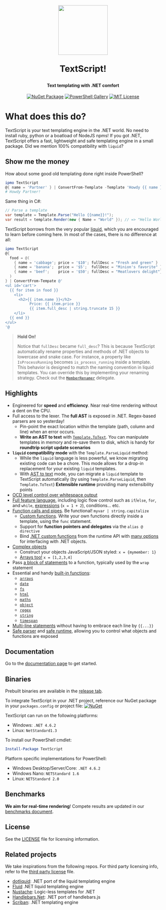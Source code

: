 <h1 align="center">
  <img src="https://raw.githubusercontent.com/lizoc/textscript/master/icon.png" height="160" width="160"/>
  <p align="center">TextScript!</p>
  <p align="center" style="font-size: 0.5em">Text templating with .NET comfort</p>
</h1>
<p align="center">
    <a href="https://www.nuget.org/packages/Lizoc.TextScript"><img src="https://img.shields.io/nuget/v/Lizoc.TextScript.svg?style=for-the-badge" alt="NuGet Package"></a>
    <a href="https://www.powershellgallery.com/packages/TextScript"><img src="https://img.shields.io/powershellgallery/v/textscript.svg?style=for-the-badge" alt="PowerShell Gallery"></a>
    <a href="https://opensource.org/licenses/MIT"><img src="https://img.shields.io/badge/License-MIT-yellow.svg?style=for-the-badge" alt="MIT License"></a>
</p>

What does this do?
==================
TextScript is your text templating engine in the .NET world. No need to install ruby, python or a boatload of NodeJS npms! If you got .NET, TextScript offers a fast, lightweight and safe templating engine in a small package. Did we mention 100% compatibility with `liquid`?


Show me the money
-----------------
How about some good old templating done right inside PowerShell?

```Powershell
ipmo TextScript
@{ name = 'Partner' } | ConvertFrom-Template -Template 'Howdy {{ name }}!'
# Howdy Partner!
```

Same thing in C#:

```C#
// Parse a template
var template = Template.Parse("Hello {{name}}!");
var result = template.Render(new { Name = "World" }); // => "Hello World!" 
```

TextScript borrows from the very popular [liquid](http://liquidmarkup.org/), which you are encouraged to learn before coming here. In most of the cases, there is no difference at all:

```Powershell
ipmo TextScript
@{
  food = @(
    { name = 'cabbage'; price = '$10'; fullDesc = "Fresh and green" }
    { name = 'banana';  price = '$5';  fullDesc = "Minion's favorite" }
    { name = 'beef';    price = '$50'; fullDesc = "Meatlovers delight"}
  )
} | ConvertFrom-Tempate @'
<ul id='cart'>
  {{ for item in food }}
    <li>
      <h2>{{ item.name }}</h2>
           Price: {{ item.price }}
           {{ item.full_desc | string.truncate 15 }}
    </li>
  {{ end }}
</ul>
'@
```

> **Hold On!**
>
> Notice that `fullDesc` became `full_desc`? This is because TextScript automatically rename properties and methods of .NET objects to lowercase and snake case. For instance, a 
> property like `IsProcessRunning` becomes `is_process_running` inside a template. This behavior is designed to match the naming convention in liquid templates.
> You can override this by implementing your renaming strategy. Check out the [`MemberRenamer`](docs/runtime.md#member-renamer) delegate.


Highlights
----------
- Engineered for **speed** and **efficiency**. Near real-time rendering without a dent on the CPU.
- Full access to the lexer. The **full AST** is exposed in .NET. Regex-based parsers are so yesterday!
  - Pin-point the exact location within the template (path, column and line) when an error occurs.
  - **Write an AST to text** with [`Template.ToText`](docs/runtime.md#ast-to-text). You can manipulate templates in memory and re-save them to disk, which is handy for **roundtrip script update scenarios**
- **`liquid` compatibility mode** with the `Template.ParseLiquid` method:
  - While the `liquid` language is less powerful, we know migrating existing code can be a chore. This mode allows for a drop-in replacement for your existing `liquid` templates.
  - With [AST to text](docs/runtime.md#ast-to-text) mode, you can migrate a `liquid` template to TextScript automatically (by using `Template.ParseLiquid`, then `Template.ToText`)
  **Extensible runtime** providing many extensibility points
- [OCD level control over whitespace output](docs/language.md#14-whitespace-control)
- [Full feature language](docs/language.md), including logic flow control such as `if`/`else`, `for`, and `while`, [expressions](docs/language.md#8-expressions) (`x = 1 + 2`), conditions... etc.
- [Function calls and pipes](docs/language.md#88-function-call-expression). Be functional! `myvar | string.capitalize`
  - [Custom functions](docs/language.md#7-functions). Write your own functions directly inside a template, using the `func` statement. 
  - Support for **function pointers and delegates** via the `alias @ directive`
  - Bind [.NET custom functions](docs/runtime.md#imports-functions-from-a-net-class) from the runtime API with [many options](docs/runtime.md#the-scriptobject) for interfacing with .NET objects.
- [Complex objects](docs/language.md#5-objects) 
  - Construct your objects JavaScript/JSON styled: `x = {mymember: 1}`
  - [Arrays too!](docs/language.md#6-arrays) `x = [1,2,3,4]`
- Pass [a block of statements](docs/language.md#98-wrap-function-arg1argn--end) to a function, typically used by the `wrap` statement
- Essential and handy [built-in functions](docs/builtins.md):
  - [`arrays`](docs/builtins.md#array-functions)
  - [`date`](docs/builtins.md#date-functions)
  - [`fs`](docs/builtins.md#fs-functions)
  - [`html`](docs/builtins.md#html-functions)
  - [`maths`](docs/builtins.md#math-functions)
  - [`object`](docs/builtins.md#object-functions)
  - [`regex`](docs/builtins.md#regex-functions)
  - [`string`](docs/builtins.md#string-functions)
  - [`timespan`](docs/builtins.md#timespan-functions)
- [Multi-line statements](docs/language.md#11-code-block) without having to embrace each line by `{{...}}`
- [Safe parser](docs/runtime.md#the-lexer-and-parser) and [safe runtime](docs/runtime.md#safe-runtime), allowing you to control what objects and functions are exposed


Documentation
--------------
Go to the [documentation page](docs/README.md) to get started.


Binaries
--------
Prebuilt binaries are available in the [release tab](./releases). 

To integrate TextScript in your .NET project, reference our NuGet package in your `packages.config` or project file: [![NuGet](https://img.shields.io/nuget/v/Lizoc.TextScript.svg)](https://www.nuget.org/packages/Lizoc.TextScript/)

TextScript can run on the following platforms:

- Windows: `.NET 4.6.2`
- Linux: `NetStandard1.3` 

To install our PowerShell cmdlet:

```powershell
Install-Package TextScript
```

Platform specific implementations for PowerShell:

- Windows Desktop/Server/Core: `.NET 4.6.2`
- Windows Nano: `NETStandard 1.6`
- Linux: `NETStandard 2.0`


Benchmarks
----------
**We aim for real-time rendering**! Compete results are updated in our [benchmarks document](docs/benchmarks.md).


License
-------
See the [LICENSE](./LICENSE) file for licensing information.


Related projects
----------------
We take inspirations from the following repos. For third party licensing info, refer to the [third party license](./THIRD-PARTY-LICENSE.txt) file.

* [dotliquid](https://github.com/dotliquid/dotliquid): .NET port of the liquid templating engine
* [Fluid](https://github.com/sebastienros/fluid/) .NET liquid templating engine
* [Nustache](https://github.com/jdiamond/Nustache): Logic-less templates for .NET
* [Handlebars.Net](https://github.com/rexm/Handlebars.Net): .NET port of handlebars.js
* [Scriban](https://github.com/lunet-io/scriban): .NET templating engine
